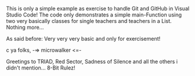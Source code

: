 This is only a simple example as exercise to handle Git and GitHub in Visual Studio Code!
The code only demonstrates a simple main-Function using two very basically classes for single teachers and teachers in a List. Nothing more...

As said before: Very very very basic and only for exercisement!

c ya folks,
-=> microwalker <=-

Greetings to TRIAD, Red Sector, Sadness of Silence and all the others i didn't mention... 8-Bit Rulez!
